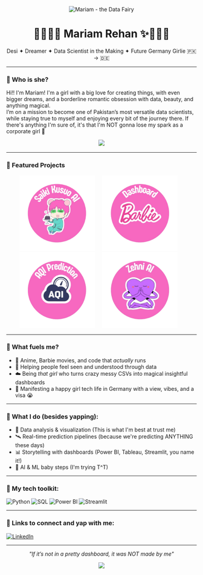 <p align="center">
  <img src="https://i.pinimg.com/originals/1f/a2/2b/1fa22befc10e3cbacd58c5b407a97997.gif" alt="Mariam - the Data Fairy" />
  
</p>

<h1 align="center">🧚🏽‍♀️✨ Mariam Rehan ✨🧚🏽‍♀️</h1>
<p align="center">Desi ✦ Dreamer ✦ Data Scientist in the Making ✦ Future Germany Girlie 🇵🇰 → 🇩🇪</p>

---

### 💖 Who is she?

Hi!! I'm Mariam! I'm a girl with a big love for creating things, with even bigger dreams, and a borderline romantic obsession with data, beauty, and anything magical.  
I’m on a mission to become one of Pakistan’s most versatile data scientists, while staying true to myself and enjoying every bit of the journey there. If there's anything I'm sure of, it's that I'm NOT gonna lose my spark as a corporate girl  🙏 
<div align="center">
<img src="https://i.pinimg.com/736x/2d/84/bd/2d84bdf4abd6f05f6efa07a5008d0d98.jpg" width="300"/>
</div>

---

### 💖 Featured Projects

<p align="center">
  <a href="https://github.com/Mariam-Rehan/Saiki-Kusuo-Chat" style="display:inline-block">
    <img src="project-icons/1.png" width="200" alt=" "/>
  </a>
  &nbsp;&nbsp;&nbsp;
  <a href="https://github.com/Mariam-Rehan/barbie-enchanted-insights" style="display:inline-block">
    <img src="project-icons/2.png" width="200" alt=" "/>
  </a>
  &nbsp;&nbsp;&nbsp;
  <a href="https://github.com/Mariam-Rehan/aqi-pipeline" style="display:inline-block">
    <img src="project-icons/3.png" width="200" alt=" "/>
  </a>
  </a>
  &nbsp;&nbsp;&nbsp;
  <a href="https://github.com/Mariam-Rehan/Zehni-AI" style="display:inline-block">
    <img src="project-icons/4.png" width="200" alt=" "/>
  </a>
  &nbsp;&nbsp;&nbsp;
</p>

---

### 💖 What fuels me?  
- 🎀 Anime, Barbie movies, and code that *actually* runs  
- 🌟 Helping people feel seen and understood through data  
- ☁️ Being *that girl* who turns crazy messy CSVs into magical insightful dashboards  
- 🍵 Manifesting a happy girl tech life in Germany with a view, vibes, and a visa 😭

---

### 💖 What I do (besides yapping):

- 🧠 Data analysis & visualization (This is what I'm best at trust me)
- 🛰️ Real-time prediction pipelines (because we're predicting ANYTHING these days)
- 📊 Storytelling with dashboards (Power BI, Tableau, Streamlit, you name it!)
- 🤖 AI & ML baby steps (I'm trying T^T)

---

### 💖 My tech toolkit:

![Python](https://img.shields.io/badge/Python-ffb6c1?style=for-the-badge&logo=python&logoColor=white)
![SQL](https://img.shields.io/badge/SQL-d291bc?style=for-the-badge&logo=mysql&logoColor=white)
![Power BI](https://img.shields.io/badge/PowerBI-fec8d8?style=for-the-badge&logo=powerbi&logoColor=black)
![Streamlit](https://img.shields.io/badge/Streamlit-eecbf1?style=for-the-badge&logo=streamlit&logoColor=black)


---


### 💌 Links to connect and yap with me:

[![LinkedIn](https://img.shields.io/badge/LinkedIn-Mariam-blue?style=for-the-badge&logo=linkedin)](https://www.linkedin.com/in/mariam-rehan-/)  


---

<p align="center"><i>"If it’s not in a pretty dashboard, it was NOT made by me"</i></p>
<p align="center">
  <img src="https://i.pinimg.com/736x/b9/6a/36/b96a362ce139122210b2cea0aa3f0a3d.jpg" width="180"/>
</p>
